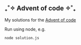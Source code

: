 ## ‎₊˚✧ Advent of code ✧˚₊

My solutions for the [Advent of code](https://adventofcode.com/)

Run using node, e.g.
```
node solution.js
```
